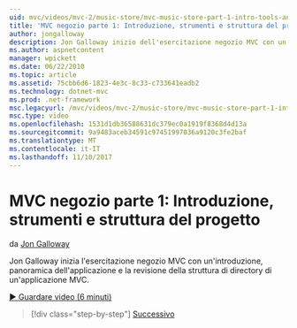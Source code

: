 ```yaml
---
uid: mvc/videos/mvc-2/music-store/mvc-music-store-part-1-intro-tools-and-project-structure
title: 'MVC negozio parte 1: Introduzione, strumenti e struttura del progetto | Documenti Microsoft'
author: jongalloway
description: Jon Galloway inizio dell'esercitazione negozio MVC con un'introduzione, panoramica dell'applicazione e la revisione della struttura di directory di un applicati MVC...
ms.author: aspnetcontent
manager: wpickett
ms.date: 06/22/2010
ms.topic: article
ms.assetid: 75cbb6d6-1823-4e3c-8c33-c733641eadb2
ms.technology: dotnet-mvc
ms.prod: .net-framework
msc.legacyurl: /mvc/videos/mvc-2/music-store/mvc-music-store-part-1-intro-tools-and-project-structure
msc.type: video
ms.openlocfilehash: 1531d1db36588631dc379ec0a1919f8368d4d13a
ms.sourcegitcommit: 9a9483aceb34591c97451997036a9120c3fe2baf
ms.translationtype: MT
ms.contentlocale: it-IT
ms.lasthandoff: 11/10/2017
---
```

<a name="mvc-music-store-part-1-intro-tools-and-project-structure"></a>MVC negozio parte 1: Introduzione, strumenti e struttura del progetto
====================
da [Jon Galloway](https://github.com/jongalloway)

Jon Galloway inizia l'esercitazione negozio MVC con un'introduzione, panoramica dell'applicazione e la revisione della struttura di directory di un'applicazione MVC.

[&#9654; Guardare video (6 minuti)](https://channel9.msdn.com/Blogs/ASP-NET-Site-Videos/mvc-music-store-part-1-intro-tools-and-project-structure)

>[!div class="step-by-step"]
[Successivo](mvc-music-store-part-2-controllers.md)
